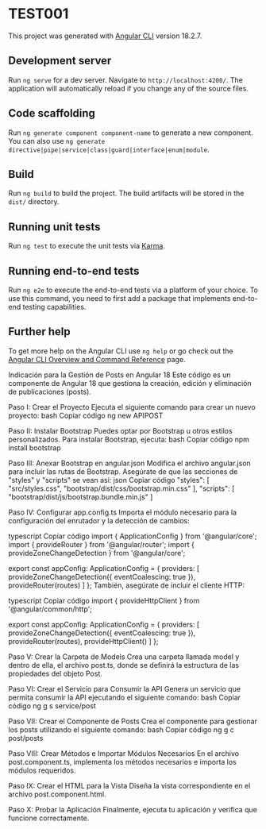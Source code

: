 # TEST001

This project was generated with [Angular CLI](https://github.com/angular/angular-cli) version 18.2.7.

## Development server

Run `ng serve` for a dev server. Navigate to `http://localhost:4200/`. The application will automatically reload if you change any of the source files.

## Code scaffolding

Run `ng generate component component-name` to generate a new component. You can also use `ng generate directive|pipe|service|class|guard|interface|enum|module`.

## Build

Run `ng build` to build the project. The build artifacts will be stored in the `dist/` directory.

## Running unit tests

Run `ng test` to execute the unit tests via [Karma](https://karma-runner.github.io).

## Running end-to-end tests

Run `ng e2e` to execute the end-to-end tests via a platform of your choice. To use this command, you need to first add a package that implements end-to-end testing capabilities.

## Further help

To get more help on the Angular CLI use `ng help` or go check out the [Angular CLI Overview and Command Reference](https://angular.dev/tools/cli) page.


Indicación para la Gestión de Posts en Angular 18
Este código es un componente de Angular 18 que gestiona la creación, edición y eliminación de publicaciones (posts).

Paso I: Crear el Proyecto
Ejecuta el siguiente comando para crear un nuevo proyecto:
bash
Copiar código
ng new APIPOST

Paso II: Instalar Bootstrap
Puedes optar por Bootstrap u otros estilos personalizados. Para instalar Bootstrap, ejecuta:
bash
Copiar código
npm install bootstrap

Paso III: Anexar Bootstrap en angular.json
Modifica el archivo angular.json para incluir las rutas de Bootstrap. Asegúrate de que las secciones de "styles" y "scripts" se vean así:
json
Copiar código
"styles": [
  "src/styles.css",
  "bootstrap/dist/css/bootstrap.min.css" 
],
"scripts": [
  "bootstrap/dist/js/bootstrap.bundle.min.js"
]

Paso IV: Configurar app.config.ts
Importa el módulo necesario para la configuración del enrutador y la detección de cambios:

typescript
Copiar código
import { ApplicationConfig } from '@angular/core';
import { provideRouter } from '@angular/router';
import { provideZoneChangeDetection } from '@angular/core';

export const appConfig: ApplicationConfig = {
  providers: [
    provideZoneChangeDetection({ eventCoalescing: true }),
    provideRouter(routes)
  ]
};
También, asegúrate de incluir el cliente HTTP:

typescript
Copiar código
import { provideHttpClient } from '@angular/common/http';

export const appConfig: ApplicationConfig = {
  providers: [
    provideZoneChangeDetection({ eventCoalescing: true }),
    provideRouter(routes),
    provideHttpClient()
  ]
};

Paso V: Crear la Carpeta de Models
Crea una carpeta llamada model y dentro de ella, el archivo post.ts, donde se definirá la estructura de las propiedades del objeto Post.

Paso VI: Crear el Servicio para Consumir la API
Genera un servicio que permita consumir la API ejecutando el siguiente comando:
bash
Copiar código
ng g s service/post

Paso VII: Crear el Componente de Posts
Crea el componente para gestionar los posts utilizando el siguiente comando:
bash
Copiar código
ng g c post/posts

Paso VIII: Crear Métodos e Importar Módulos Necesarios
En el archivo post.component.ts, implementa los métodos necesarios e importa los módulos requeridos.

Paso IX: Crear el HTML para la Vista
Diseña la vista correspondiente en el archivo post.component.html.

Paso X: Probar la Aplicación
Finalmente, ejecuta tu aplicación y verifica que funcione correctamente.

